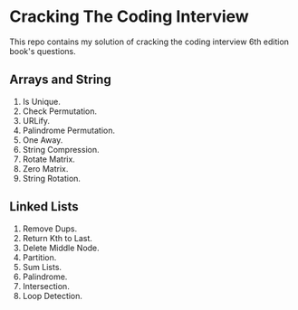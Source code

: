 # Cracking The Coding Interview

This repo contains my solution of cracking the coding interview 6th edition book's questions.

## Arrays and String
1. Is Unique.
2. Check Permutation.
3. URLify.
4. Palindrome Permutation.
5. One Away.
6. String Compression.
7. Rotate Matrix.
8. Zero Matrix.
9. String Rotation.

## Linked Lists
1. Remove Dups.
2. Return Kth to Last.
3. Delete Middle Node.
4. Partition.
5. Sum Lists.
6. Palindrome.
7. Intersection.
8. Loop Detection.